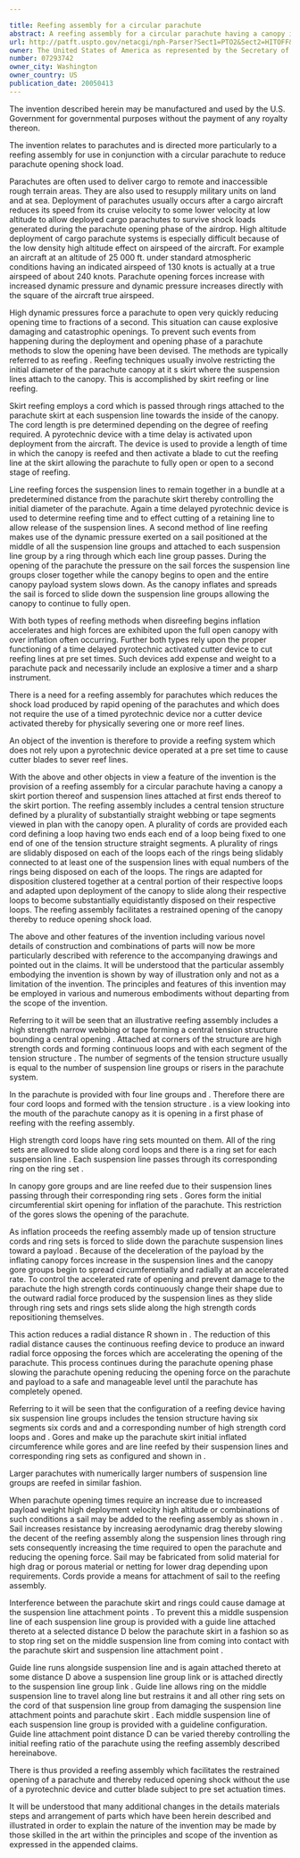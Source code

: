 ```yaml
---

title: Reefing assembly for a circular parachute
abstract: A reefing assembly for a circular parachute having a canopy including a skirt portion, and suspension lines attached to the skirt portion. The assembly includes a tension structure bounding a central opening and having a plurality of straight segments. A plurality of cords, each cord having two ends, are each fixed to one end of one of the tension structure straight segments to define a loop, and a plurality of rings slidably disposed on each of the loops. Each of the rings is slidably connected to at least one of the suspension lines. The rings are clustered together at a central portion of their respective loops, and upon deployment of the canopy, slide along their respective loops to become substantially equidistantly disposed on their respective loops. The assembly facilitates a restrained opening of the canopy and thereby reduces opening shock load.
url: http://patft.uspto.gov/netacgi/nph-Parser?Sect1=PTO2&Sect2=HITOFF&p=1&u=%2Fnetahtml%2FPTO%2Fsearch-adv.htm&r=1&f=G&l=50&d=PALL&S1=07293742&OS=07293742&RS=07293742
owner: The United States of America as represented by the Secretary of the Army
number: 07293742
owner_city: Washington
owner_country: US
publication_date: 20050413
---
```

The invention described herein may be manufactured and used by the U.S. Government for governmental purposes without the payment of any royalty thereon.

The invention relates to parachutes and is directed more particularly to a reefing assembly for use in conjunction with a circular parachute to reduce parachute opening shock load.

Parachutes are often used to deliver cargo to remote and inaccessible rough terrain areas. They are also used to resupply military units on land and at sea. Deployment of parachutes usually occurs after a cargo aircraft reduces its speed from its cruise velocity to some lower velocity at low altitude to allow deployed cargo parachutes to survive shock loads generated during the parachute opening phase of the airdrop. High altitude deployment of cargo parachute systems is especially difficult because of the low density high altitude effect on airspeed of the aircraft. For example an aircraft at an altitude of 25 000 ft. under standard atmospheric conditions having an indicated airspeed of 130 knots is actually at a true airspeed of about 240 knots. Parachute opening forces increase with increased dynamic pressure and dynamic pressure increases directly with the square of the aircraft true airspeed.

High dynamic pressures force a parachute to open very quickly reducing opening time to fractions of a second. This situation can cause explosive damaging and catastrophic openings. To prevent such events from happening during the deployment and opening phase of a parachute methods to slow the opening have been devised. The methods are typically referred to as reefing . Reefing techniques usually involve restricting the initial diameter of the parachute canopy at it s skirt where the suspension lines attach to the canopy. This is accomplished by skirt reefing or line reefing.

Skirt reefing employs a cord which is passed through rings attached to the parachute skirt at each suspension line towards the inside of the canopy. The cord length is pre determined depending on the degree of reefing required. A pyrotechnic device with a time delay is activated upon deployment from the aircraft. The device is used to provide a length of time in which the canopy is reefed and then activate a blade to cut the reefing line at the skirt allowing the parachute to fully open or open to a second stage of reefing.

Line reefing forces the suspension lines to remain together in a bundle at a predetermined distance from the parachute skirt thereby controlling the initial diameter of the parachute. Again a time delayed pyrotechnic device is used to determine reefing time and to effect cutting of a retaining line to allow release of the suspension lines. A second method of line reefing makes use of the dynamic pressure exerted on a sail positioned at the middle of all the suspension line groups and attached to each suspension line group by a ring through which each line group passes. During the opening of the parachute the pressure on the sail forces the suspension line groups closer together while the canopy begins to open and the entire canopy payload system slows down. As the canopy inflates and spreads the sail is forced to slide down the suspension line groups allowing the canopy to continue to fully open.

With both types of reefing methods when disreefing begins inflation accelerates and high forces are exhibited upon the full open canopy with over inflation often occurring. Further both types rely upon the proper functioning of a time delayed pyrotechnic activated cutter device to cut reefing lines at pre set times. Such devices add expense and weight to a parachute pack and necessarily include an explosive a timer and a sharp instrument.

There is a need for a reefing assembly for parachutes which reduces the shock load produced by rapid opening of the parachutes and which does not require the use of a timed pyrotechnic device nor a cutter device activated thereby for physically severing one or more reef lines.

An object of the invention is therefore to provide a reefing system which does not rely upon a pyrotechnic device operated at a pre set time to cause cutter blades to sever reef lines.

With the above and other objects in view a feature of the invention is the provision of a reefing assembly for a circular parachute having a canopy a skirt portion thereof and suspension lines attached at first ends thereof to the skirt portion. The reefing assembly includes a central tension structure defined by a plurality of substantially straight webbing or tape segments viewed in plan with the canopy open. A plurality of cords are provided each cord defining a loop having two ends each end of a loop being fixed to one end of one of the tension structure straight segments. A plurality of rings are slidably disposed on each of the loops each of the rings being slidably connected to at least one of the suspension lines with equal numbers of the rings being disposed on each of the loops. The rings are adapted for disposition clustered together at a central portion of their respective loops and adapted upon deployment of the canopy to slide along their respective loops to become substantially equidistantly disposed on their respective loops. The reefing assembly facilitates a restrained opening of the canopy thereby to reduce opening shock load.

The above and other features of the invention including various novel details of construction and combinations of parts will now be more particularly described with reference to the accompanying drawings and pointed out in the claims. It will be understood that the particular assembly embodying the invention is shown by way of illustration only and not as a limitation of the invention. The principles and features of this invention may be employed in various and numerous embodiments without departing from the scope of the invention.

Referring to it will be seen that an illustrative reefing assembly includes a high strength narrow webbing or tape forming a central tension structure bounding a central opening . Attached at corners of the structure are high strength cords and forming continuous loops and with each segment of the tension structure . The number of segments of the tension structure usually is equal to the number of suspension line groups or risers in the parachute system.

In the parachute is provided with four line groups and . Therefore there are four cord loops and formed with the tension structure . is a view looking into the mouth of the parachute canopy as it is opening in a first phase of reefing with the reefing assembly.

High strength cord loops have ring sets mounted on them. All of the ring sets are allowed to slide along cord loops and there is a ring set for each suspension line . Each suspension line passes through its corresponding ring on the ring set .

In canopy gore groups and are line reefed due to their suspension lines passing through their corresponding ring sets . Gores form the initial circumferential skirt opening for inflation of the parachute. This restriction of the gores slows the opening of the parachute.

As inflation proceeds the reefing assembly made up of tension structure cords and ring sets is forced to slide down the parachute suspension lines toward a payload . Because of the deceleration of the payload by the inflating canopy forces increase in the suspension lines and the canopy gore groups begin to spread circumferentially and radially at an accelerated rate. To control the accelerated rate of opening and prevent damage to the parachute the high strength cords continuously change their shape due to the outward radial force produced by the suspension lines as they slide through ring sets and rings sets slide along the high strength cords repositioning themselves.

This action reduces a radial distance R shown in . The reduction of this radial distance causes the continuous reefing device to produce an inward radial force opposing the forces which are accelerating the opening of the parachute. This process continues during the parachute opening phase slowing the parachute opening reducing the opening force on the parachute and payload to a safe and manageable level until the parachute has completely opened.

Referring to it will be seen that the configuration of a reefing device having six suspension line groups includes the tension structure having six segments six cords and and a corresponding number of high strength cord loops and . Gores and make up the parachute skirt initial inflated circumference while gores and are line reefed by their suspension lines and corresponding ring sets as configured and shown in .

Larger parachutes with numerically larger numbers of suspension line groups are reefed in similar fashion.

When parachute opening times require an increase due to increased payload weight high deployment velocity high altitude or combinations of such conditions a sail may be added to the reefing assembly as shown in . Sail increases resistance by increasing aerodynamic drag thereby slowing the decent of the reefing assembly along the suspension lines through ring sets consequently increasing the time required to open the parachute and reducing the opening force. Sail may be fabricated from solid material for high drag or porous material or netting for lower drag depending upon requirements. Cords provide a means for attachment of sail to the reefing assembly.

Interference between the parachute skirt and rings could cause damage at the suspension line attachment points . To prevent this a middle suspension line of each suspension line group is provided with a guide line attached thereto at a selected distance D below the parachute skirt in a fashion so as to stop ring set on the middle suspension line from coming into contact with the parachute skirt and suspension line attachment point .

Guide line runs alongside suspension line and is again attached thereto at some distance D above a suspension line group link or is attached directly to the suspension line group link . Guide line allows ring on the middle suspension line to travel along line but restrains it and all other ring sets on the cord of that suspension line group from damaging the suspension line attachment points and parachute skirt . Each middle suspension line of each suspension line group is provided with a guideline configuration. Guide line attachment point distance D can be varied thereby controlling the initial reefing ratio of the parachute using the reefing assembly described hereinabove.

There is thus provided a reefing assembly which facilitates the restrained opening of a parachute and thereby reduced opening shock without the use of a pyrotechnic device and cutter blade subject to pre set actuation times.

It will be understood that many additional changes in the details materials steps and arrangement of parts which have been herein described and illustrated in order to explain the nature of the invention may be made by those skilled in the art within the principles and scope of the invention as expressed in the appended claims.

